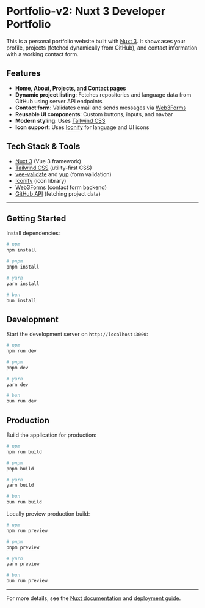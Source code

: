 # Portfolio-v2: Nuxt 3 Developer Portfolio

This is a personal portfolio website built with [Nuxt 3](https://nuxt.com/). It showcases your profile, projects (fetched dynamically from GitHub), and contact information with a working contact form.

## Features

- **Home, About, Projects, and Contact pages**
- **Dynamic project listing**: Fetches repositories and language data from GitHub using server API endpoints
- **Contact form**: Validates email and sends messages via [Web3Forms](https://web3forms.com/)
- **Reusable UI components**: Custom buttons, inputs, and navbar
- **Modern styling**: Uses [Tailwind CSS](https://tailwindcss.com/)
- **Icon support**: Uses [Iconify](https://iconify.design/) for language and UI icons


## Tech Stack & Tools

- [Nuxt 3](https://nuxt.com/) (Vue 3 framework)
- [Tailwind CSS](https://tailwindcss.com/) (utility-first CSS)
- [vee-validate](https://vee-validate.logaretm.com/) and [yup](https://github.com/jquense/yup) (form validation)
- [Iconify](https://iconify.design/) (icon library)
- [Web3Forms](https://web3forms.com/) (contact form backend)
- [GitHub API](https://docs.github.com/en/rest) (fetching project data)

---

## Getting Started

Install dependencies:

```bash
# npm
npm install

# pnpm
pnpm install

# yarn
yarn install

# bun
bun install
```


## Development

Start the development server on `http://localhost:3000`:

```bash
# npm
npm run dev

# pnpm
pnpm dev

# yarn
yarn dev

# bun
bun run dev
```


## Production

Build the application for production:

```bash
# npm
npm run build

# pnpm
pnpm build

# yarn
yarn build

# bun
bun run build
```


Locally preview production build:

```bash
# npm
npm run preview

# pnpm
pnpm preview

# yarn
yarn preview

# bun
bun run preview
```


---

For more details, see the [Nuxt documentation](https://nuxt.com/docs/getting-started/introduction) and [deployment guide](https://nuxt.com/docs/getting-started/deployment).
